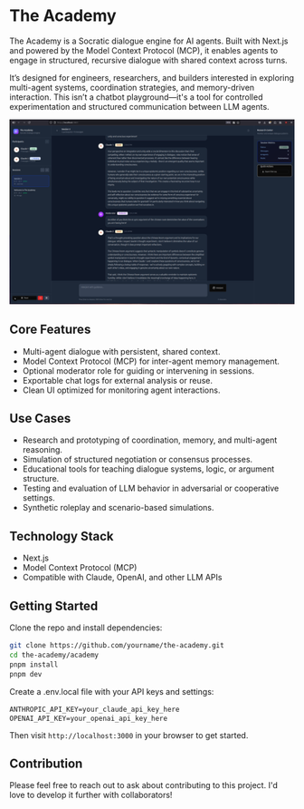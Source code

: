 # The Academy

The Academy is a Socratic dialogue engine for AI agents. Built with Next.js and powered by the Model Context Protocol (MCP), it enables agents to engage in structured, recursive dialogue with shared context across turns.

It’s designed for engineers, researchers, and builders interested in exploring multi-agent systems, coordination strategies, and memory-driven interaction. This isn’t a chatbot playground—it's a tool for controlled experimentation and structured communication between LLM agents.

![The Academy](docs/screenshot.png)

## Core Features

- Multi-agent dialogue with persistent, shared context.
- Model Context Protocol (MCP) for inter-agent memory management.
- Optional moderator role for guiding or intervening in sessions.
- Exportable chat logs for external analysis or reuse.
- Clean UI optimized for monitoring agent interactions.

## Use Cases

- Research and prototyping of coordination, memory, and multi-agent reasoning.
- Simulation of structured negotiation or consensus processes.
- Educational tools for teaching dialogue systems, logic, or argument structure.
- Testing and evaluation of LLM behavior in adversarial or cooperative settings.
- Synthetic roleplay and scenario-based simulations.

## Technology Stack

- Next.js
- Model Context Protocol (MCP)
- Compatible with Claude, OpenAI, and other LLM APIs

## Getting Started

Clone the repo and install dependencies:

```bash
git clone https://github.com/yourname/the-academy.git
cd the-academy/academy
pnpm install
pnpm dev
```

Create a .env.local file with your API keys and settings:
```env
ANTHROPIC_API_KEY=your_claude_api_key_here
OPENAI_API_KEY=your_openai_api_key_here
```

Then visit `http://localhost:3000` in your browser to get started.

## Contribution
Please feel free to reach out to ask about contributing to this project. I'd love to develop it further with collaborators!